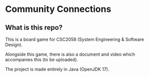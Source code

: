 # Community Connections
## What is this repo?
This is a board game for CSC2058 (System Engineering & Software Design).

Alongside this game, there is also a document and video which accompanies this (to be uploaded).

The project is made entirely in Java (OpenJDK 17).